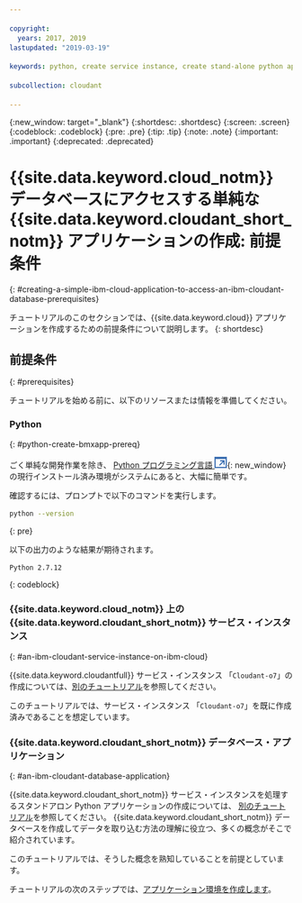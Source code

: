 ```yaml
---

copyright:
  years: 2017, 2019
lastupdated: "2019-03-19"

keywords: python, create service instance, create stand-alone python application

subcollection: cloudant

---
```


{:new_window: target="_blank"}
{:shortdesc: .shortdesc}
{:screen: .screen}
{:codeblock: .codeblock}
{:pre: .pre}
{:tip: .tip}
{:note: .note}
{:important: .important}
{:deprecated: .deprecated}

<!-- Acrolinx: 2017-05-10 -->

# {{site.data.keyword.cloud_notm}} データベースにアクセスする単純な {{site.data.keyword.cloudant_short_notm}} アプリケーションの作成: 前提条件
{: #creating-a-simple-ibm-cloud-application-to-access-an-ibm-cloudant-database-prerequisites}

チュートリアルのこのセクションでは、{{site.data.keyword.cloud}} アプリケーションを作成するための前提条件について説明します。
{: shortdesc}

## 前提条件
{: #prerequisites}

チュートリアルを始める前に、以下のリソースまたは情報を準備してください。

### Python
{: #python-create-bmxapp-prereq}

ごく単純な開発作業を除き、
[Python プログラミング言語 ![外部リンク・アイコン](../images/launch-glyph.svg "外部リンク・アイコン")](https://www.python.org/){: new_window}
の現行インストール済み環境がシステムにあると、大幅に簡単です。

確認するには、プロンプトで以下のコマンドを実行します。

```sh
python --version
```
{: pre}

以下の出力のような結果が期待されます。

```
Python 2.7.12
```
{: codeblock}

### {{site.data.keyword.cloud_notm}} 上の {{site.data.keyword.cloudant_short_notm}} サービス・インスタンス
{: #an-ibm-cloudant-service-instance-on-ibm-cloud}

{{site.data.keyword.cloudantfull}} サービス・インスタンス
「`Cloudant-o7`」の作成については、[別のチュートリアル](/docs/services/Cloudant?topic=cloudant-creating-an-ibm-cloudant-instance-on-ibm-cloud#creating-an-ibm-cloudant-instance-on-ibm-cloud)を参照してください。

このチュートリアルでは、サービス・インスタンス
「`Cloudant-o7`」を既に作成済みであることを想定しています。

### {{site.data.keyword.cloudant_short_notm}} データベース・アプリケーション
{: #an-ibm-cloudant-database-application}

{{site.data.keyword.cloudant_short_notm}} サービス・インスタンスを処理するスタンドアロン Python アプリケーションの作成については、
[別のチュートリアル](/docs/services/Cloudant?topic=cloudant-creating-and-populating-a-simple-ibm-cloudant-database-on-ibm-cloud#creating-and-populating-a-simple-ibm-cloudant-database-on-ibm-cloud)を参照してください。
{{site.data.keyword.cloudant_short_notm}} データベースを作成してデータを取り込む方法の理解に役立つ、多くの概念がそこで紹介されています。

このチュートリアルでは、そうした概念を熟知していることを前提としています。

チュートリアルの次のステップでは、[アプリケーション環境を作成します](/docs/services/Cloudant?topic=cloudant-creating-a-simple-ibm-cloud-application-to-access-an-ibm-cloudant-database-the-application-environment#creating-a-simple-ibm-cloud-application-to-access-an-ibm-cloudant-database-the-application-environment)。
